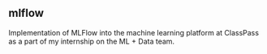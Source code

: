 ## mlflow

Implementation of MLFlow into the machine learning platform at ClassPass as a part of my internship on the ML + Data team.
